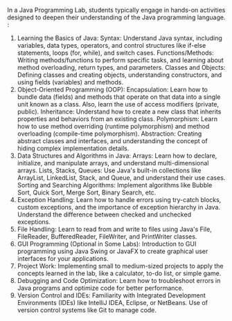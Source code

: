 In a Java Programming Lab, students typically engage in hands-on activities designed to deepen their understanding of the Java programming language. :

1. Learning the Basics of Java:
Syntax: Understand Java syntax, including variables, data types, operators, and control structures like if-else statements, loops (for, while), and switch cases.
Functions/Methods: Writing methods/functions to perform specific tasks, and learning about method overloading, return types, and parameters.
Classes and Objects: Defining classes and creating objects, understanding constructors, and using fields (variables) and methods.
2. Object-Oriented Programming (OOP):
Encapsulation: Learn how to bundle data (fields) and methods that operate on that data into a single unit known as a class. Also, learn the use of access modifiers (private, public).
Inheritance: Understand how to create a new class that inherits properties and behaviors from an existing class.
Polymorphism: Learn how to use method overriding (runtime polymorphism) and method overloading (compile-time polymorphism).
Abstraction: Creating abstract classes and interfaces, and understanding the concept of hiding complex implementation details.
3. Data Structures and Algorithms in Java:
Arrays: Learn how to declare, initialize, and manipulate arrays, and understand multi-dimensional arrays.
Lists, Stacks, Queues: Use Java's built-in collections like ArrayList, LinkedList, Stack, and Queue, and understand their use cases.
Sorting and Searching Algorithms: Implement algorithms like Bubble Sort, Quick Sort, Merge Sort, Binary Search, etc.
4. Exception Handling:
Learn how to handle errors using try-catch blocks, custom exceptions, and the importance of exception hierarchy in Java.
Understand the difference between checked and unchecked exceptions.
5. File Handling:
Learn to read from and write to files using Java's File, FileReader, BufferedReader, FileWriter, and PrintWriter classes.
6. GUI Programming (Optional in Some Labs):
Introduction to GUI programming using Java Swing or JavaFX to create graphical user interfaces for your applications.
7. Project Work:
Implementing small to medium-sized projects to apply the concepts learned in the lab, like a calculator, to-do list, or simple game.
8. Debugging and Code Optimization:
Learn how to troubleshoot errors in Java programs and optimize code for better performance.
9. Version Control and IDEs:
Familiarity with Integrated Development Environments (IDEs) like IntelliJ IDEA, Eclipse, or NetBeans.
Use of version control systems like Git to manage code.

